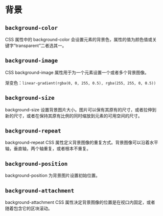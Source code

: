 # 背景
## `background-color`
CSS 属性中的 background-color 会设置元素的背景色，属性的值为颜色值或关键字”transparent”二者选其一。

## `background-image`
CSS background-image 属性用于为一个元素设置一个或者多个背景图像。

渐变色：`linear-gradient(rgba(0, 0, 255, 0.5), rgba(255, 255, 0, 0.5))`
## `background-size`
background-size 设置背景图片大小。图片可以保有其原有的尺寸，或者拉伸到新的尺寸，或者在保持其原有比例的同时缩放到元素的可用空间的尺寸。

## `background-repeat`
background-repeat CSS 属性定义背景图像的重复方式。背景图像可以沿着水平轴，垂直轴，两个轴重复，或者根本不重复。

## `background-position`
background-position 为背景图片设置初始位置。

## `background-attachment`
background-attachment CSS 属性决定背景图像的位置是在视口内固定，或者随着包含它的区块滚动。

